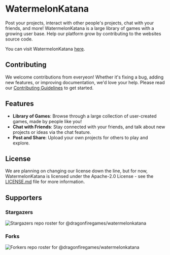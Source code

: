 # WatermelonKatana

Post your projects, interact with other people's projects, chat with your friends, and more! 
WatermelonKatana is a large library of games with a growing user base. Help our platform grow by contributing to the websites source code.

You can visit WatermelonKatana [here](https://watermelonkatana.com).

## Contributing

We welcome contributions from everyeon! Whether it's fixing a bug, adding new features, or improving documentation, we'd love your help.
Please read our [Contributing Guidelines](./CONTRIBUTING.md) to get started.

## Features
- **Library of Games**: Browse through a large collection of user-created games, made by people like you!
- **Chat with Friends**: Stay connected with your friends, and talk about new projects or ideas via the chat feature.
- **Post and Share**: Upload your own projects for others to play and explore.

## License

We are planning on changing our license down the line, but for now, WatermelonKatana is licensed under the Apache-2.0 License - see the [LICENSE.md](./LICENSE.md) file for more information.

## Supporters
### Stargazers
![Stargazers repo roster for @dragonfiregames/watermelonkatana](https://reporoster.com/stars/dark/dragonfiregames/watermelonkatana)
### Forks
![Forkers repo roster for @dragonfiregames/watermelonkatana](https://reporoster.com/forks/dark/dragonfiregames/watermelonkatana)